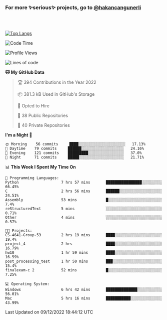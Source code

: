 ### For more ✨serious✨ projects, go to [@hakancangunerli](https://github.com/hakancangunerli)

<br>
<br>



[![Top Langs](https://github-readme-stats.vercel.app/api/top-langs/?username=63616e&layout=compact&hide=tex,html,shell,assembly,C&langs_count=6&exclude_repo=2015-csharp)](https://github.com/anuraghazra/github-readme-stats)


<!--START_SECTION:waka-->
![Code Time](http://img.shields.io/badge/Code%20Time-354%20hrs%2058%20mins-blue)

![Profile Views](http://img.shields.io/badge/Profile%20Views-2-blue)

![Lines of code](https://img.shields.io/badge/From%20Hello%20World%20I%27ve%20Written-1%20Million%20lines%20of%20code-blue)

**🐱 My GitHub Data** 

> 🏆 394 Contributions in the Year 2022
 > 
> 📦 381.3 kB Used in GitHub's Storage 
 > 
> 💼 Opted to Hire
 > 
> 📜 38 Public Repositories 
 > 
> 🔑 40 Private Repositories  
 > 
**I'm a Night 🦉** 

```text
🌞 Morning    56 commits     ████░░░░░░░░░░░░░░░░░░░░░   17.13% 
🌆 Daytime    79 commits     ██████░░░░░░░░░░░░░░░░░░░   24.16% 
🌃 Evening    121 commits    █████████░░░░░░░░░░░░░░░░   37.0% 
🌙 Night      71 commits     █████░░░░░░░░░░░░░░░░░░░░   21.71%

```


📊 **This Week I Spent My Time On** 

```text
💬 Programming Languages: 
Python                   7 hrs 57 mins       ████████████████░░░░░░░░░   66.45% 
C                        2 hrs 56 mins       ██████░░░░░░░░░░░░░░░░░░░   24.51% 
Assembly                 53 mins             █░░░░░░░░░░░░░░░░░░░░░░░░   7.4% 
reStructuredText         5 mins              ░░░░░░░░░░░░░░░░░░░░░░░░░   0.71% 
Other                    4 mins              ░░░░░░░░░░░░░░░░░░░░░░░░░   0.57%

🐱‍💻 Projects: 
CS-4641-Group-53         2 hrs 19 mins       ████░░░░░░░░░░░░░░░░░░░░░   19.4% 
project_4                2 hrs               ████░░░░░░░░░░░░░░░░░░░░░   16.79% 
hw10                     1 hr 59 mins        ████░░░░░░░░░░░░░░░░░░░░░   16.59% 
post_processing_test     1 hr 50 mins        ███░░░░░░░░░░░░░░░░░░░░░░   15.4% 
finalexam-c 2            52 mins             █░░░░░░░░░░░░░░░░░░░░░░░░   7.25%

💻 Operating System: 
Windows                  6 hrs 42 mins       ██████████████░░░░░░░░░░░   56.01% 
Mac                      5 hrs 16 mins       ███████████░░░░░░░░░░░░░░   43.99%

```


 Last Updated on 09/12/2022 18:44:12 UTC
<!--END_SECTION:waka-->


